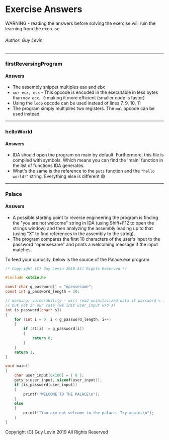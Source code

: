 # Exercise Answers
WARNING - reading the answers before solving the exercise will ruin the learning from the exercise

###### Author: Guy Levin

---

### firstReversingProgram

#### Answers
* The assembly snippet multiples eax and ebx
* ```xor ecx, ecx``` - This opcode is encoded in the executable in less bytes than ```mov ecx, 0``` making it more efficient (smaller code is faster)
* Using the ```loop``` opcode can be used instead of lines 7, 9, 10, 11
* The program simply multiplies two registers. The ```mul``` opcode can be used instead.

---

### helloWorld

#### Answers
* IDA should open the program on main by default. Furthermore, this file is compiled with symbols. Which means you can find the 'main' function in the list of functions IDA generates.
* What's the same is the reference to the ```puts``` function and the ```"hello world!"``` string. Everything else is different 😅

---

### Palace

#### Answers
* A possible starting point to reverse engineering the program is finding the "you are not welcome" string in IDA (using Shift+F12 to open the strings window) and then analyzing the assembly leading up to that (using "X" to find references in the assembly to the string).
* The program compares the first 10 characters of the user's input to the password "opensesame" and prints a welcoming message if the input matches. 

To feed your curiosity, below is the source of the Palace.exe program
```C
/* Copyright (C) Guy Levin 2019 All Rights Reserved */

#include <stdio.h>

const char g_password[] = "opensesame";
const int g_password_length = 10;

// warning: vulnerability - will read uninitalized data if password < 10 chars
// but not in our case (we init user_input w/0's)
int is_password(char* s1)
{
	for (int i = 0; i < g_password_length; i++)
	{
		if (s1[i] != g_password[i])
		{
			return 0;
		}
	}
	return 1;
}

void main()
{
	char user_input[0x100] = { 0 };
	gets_s(user_input, sizeof(user_input));
	if (is_password(user_input))
	{
		printf("WELCOME TO THE PALACE\n");
	}
	else
	{
		printf("You are not welcome to the palace. Try again.\n");
	}
}
```

Copyright (C) Guy Levin 2019 All Rights Reserved